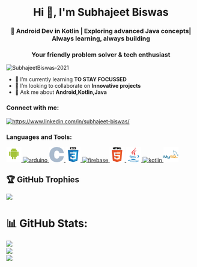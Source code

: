 <h1 align="center">Hi 👋, I'm Subhajeet Biswas</h1>
<h3 align="center">📱 Android Dev in Kotlin | Exploring advanced Java concepts| Always learning, always building</h3>
<h3 align="center">Your friendly problem solver & tech enthusiast</h3>


<p align="left"> <img src="https://komarev.com/ghpvc/?username=SubhajeetBiswas-2021&label=Profile%20views&color=0e75b6&style=flat" alt="SubhajeetBiswas-2021" /> </p>

- 🌱 I’m currently learning **TO STAY FOCUSSED**
- 👯 I’m looking to collaborate on **Innovative projects**
- 💬 Ask me about **Android,Kotlin,Java**

<h3 align="left">Connect with me:</h3>
<p align="left">
<a href="https://www.linkedin.com/in/subhajeet-biswas/" target="blank"><img align="center" src="https://raw.githubusercontent.com/rahuldkjain/github-profile-readme-generator/master/src/images/icons/Social/linked-in-alt.svg" alt="https://www.linkedin.com/in/subhajeet-biswas/" height="30" width="40" /></a>
</p>

<h3 align="left">Languages and Tools:</h3>
<p align="left"> <a href="https://developer.android.com" target="_blank" rel="noreferrer"> <img src="https://raw.githubusercontent.com/devicons/devicon/master/icons/android/android-original-wordmark.svg" alt="android" width="40" height="40"/> </a> <a href="https://www.arduino.cc/" target="_blank" rel="noreferrer"> <img src="https://cdn.worldvectorlogo.com/logos/arduino-1.svg" alt="arduino" width="40" height="40"/> </a> <a href="https://www.cprogramming.com/" target="_blank" rel="noreferrer"> <img src="https://raw.githubusercontent.com/devicons/devicon/master/icons/c/c-original.svg" alt="c" width="40" height="40"/> </a> <a href="https://www.w3schools.com/css/" target="_blank" rel="noreferrer"> <img src="https://raw.githubusercontent.com/devicons/devicon/master/icons/css3/css3-original-wordmark.svg" alt="css3" width="40" height="40"/> </a> <a href="https://firebase.google.com/" target="_blank" rel="noreferrer"> <img src="https://www.vectorlogo.zone/logos/firebase/firebase-icon.svg" alt="firebase" width="40" height="40"/> </a> <a href="https://www.w3.org/html/" target="_blank" rel="noreferrer"> <img src="https://raw.githubusercontent.com/devicons/devicon/master/icons/html5/html5-original-wordmark.svg" alt="html5" width="40" height="40"/> </a> <a href="https://www.java.com" target="_blank" rel="noreferrer"> <img src="https://raw.githubusercontent.com/devicons/devicon/master/icons/java/java-original.svg" alt="java" width="40" height="40"/> </a> <a href="https://kotlinlang.org" target="_blank" rel="noreferrer"> <img src="https://www.vectorlogo.zone/logos/kotlinlang/kotlinlang-icon.svg" alt="kotlin" width="40" height="40"/> </a> <a href="https://www.mysql.com/" target="_blank" rel="noreferrer"> <img src="https://raw.githubusercontent.com/devicons/devicon/master/icons/mysql/mysql-original-wordmark.svg" alt="mysql" width="40" height="40"/> </a> </p>

## 🏆 GitHub Trophies
![](https://github-profile-trophy.vercel.app/?username=SubhajeetBiswas-2021&theme=onedark&no-frame=true&no-bg=true&margin-w=4)

# 📊 GitHub Stats:
![](https://github-readme-stats.vercel.app/api?username=SubhajeetBiswas-2021&theme=onedark&hide_border=false&include_all_commits=true&count_private=false)<br/>
![](https://github-readme-streak-stats.herokuapp.com/?user=SubhajeetBiswas-2021&theme=onedark&hide_border=false)<br/>
![](https://github-readme-stats.vercel.app/api/top-langs/?username=SubhajeetBiswas-2021&theme=onedark&hide_border=false&include_all_commits=true&count_private=false&layout=compact)

